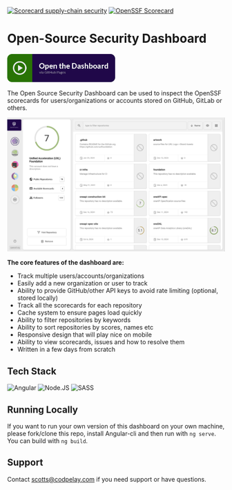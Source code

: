 [![Scorecard supply-chain security](https://github.com/scottstraughan/openssf-scorecard-dashboard/actions/workflows/scorecard.yml/badge.svg)](https://github.com/scottstraughan/openssf-scorecard-dashboard/actions/workflows/scorecard.yml)
[![OpenSSF Scorecard](https://api.scorecard.dev/projects/github.com/scottstraughan/openssf-scorecard-dashboard/badge)](https://scorecard.dev/viewer/?uri=github.com/scottstraughan/openssf-scorecard-dashboard)

# Open-Source Security Dashboard

<a href="https://www.scoredash.xyz" target="_blank">
  <img src="https://raw.githubusercontent.com/scottstraughan/openssf-scorecard-dashboard/refs/heads/main/.github/images/run-button.png" width="250" />
</a>

The Open Source Security Dashboard can be used to inspect the OpenSSF scorecards for users/organizations or accounts 
stored on GitHub, GitLab or others.

![View the Dashboard](https://raw.githubusercontent.com/scottstraughan/openssf-scorecard-dashboard/refs/heads/main/.github/images/dashboard.jpg)

**The core features of the dashboard are:**

- Track multiple users/accounts/organizations
- Easily add a new organization or user to track
- Ability to provide GitHub/other API keys to avoid rate limiting (optional, stored locally)
- Track all the scorecards for each repository
- Cache system to ensure pages load quickly
- Ability to filter repositories by keywords
- Ability to sort repositories by scores, names etc
- Responsive design that will play nice on mobile
- Ability to view scorecards, issues and how to resolve them
- Written in a few days from scratch

## Tech Stack

![Angular][angular.io] ![Node.JS][node.js] ![SASS][sass]

## Running Locally

If you want to run your own version of this dashboard on your own machine, please fork/clone this repo, install
Angular-cli and then run with `ng serve`. You can build with `ng build`.

## Support

Contact <scotts@codpelay.com> if you need support or have questions.

[angular.io]: https://img.shields.io/badge/Angular-DD0031?style=for-the-badge&logo=angular&logoColor=white
[node.js]: https://img.shields.io/badge/Nodejs-DD0031?style=for-the-badge&logo=angular&logoColor=white
[sass]: https://img.shields.io/badge/sass-DD0031?style=for-the-badge&logo=angular&logoColor=white
